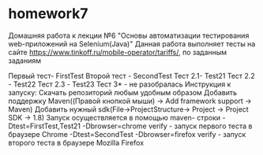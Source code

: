 # homework7
Домашняя работа к лекции №6 "Основы автоматизации тестирования web-приложений на Selenium(Java)" Данная работа выполняет тесты на сайте https://www.tinkoff.ru/mobile-operator/tariffs/, по заданным заданиям

Первый тест- FirstTest Второй тест - SecondTest 
Тест 2.1- Test21 Тест 2.2 - Test22 Тест 2.3 - Test23
Тест 3* - не разобралась
Инструкция к запуску:
Скачать репозиторий любым удобным образом
Добавить поддержку Maven(<Name of Project>(Правой кнопкой мыши) -> Add framework support -> Maven)
Добавить нужный sdk(File->ProjectStructure-> Project -> Project SDK -> 1.8)
Запуск осуществляется в помощью maven- строки -Dtest=FirstTest,Test21 -Dbrowser=chrome verify - запуск первого теста в браузере Chrome -Dtest=SecondTest -Dbrowser=firefox verify - запуск второго теста в браузере Mozilla Firefox
